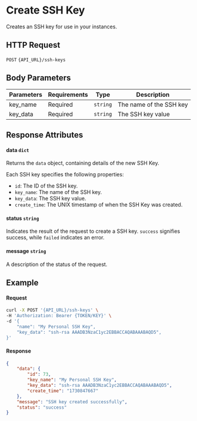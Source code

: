 # Create SSH Key

Creates an SSH key for use in your instances.

## HTTP Request

`POST` `{API_URL}/ssh-keys`

## Body Parameters

| Parameters | Requirements | Type     | Description             |
|------------|--------------|----------|-------------------------|
| key_name   | Required     | `string` | The name of the SSH key |
| key_data   | Required     | `string` | The SSH key value       |

## Response Attributes

#### data `dict`

Returns the `data` object, containing details of the new SSH Key.

Each SSH key specifies the following properties:
- `id`: The ID of the SSH key.
- `key_name`: The name of the SSH key.
- `key_data`: The SSH key value.
- `create_time`: The UNIX timestamp of when the SSH Key was created.

#### status `string`

Indicates the result of the request to create a SSH key. `success` signifies success, while `failed` indicates an error.

#### message `string`

A description of the status of the request.

## Example

#### Request

```bash
curl -X POST '{API_URL}/ssh-keys' \
-H 'Authorization: Bearer {TOKEN/KEY}' \
-d '{
    "name": "My Personal SSH Key",
    "key_data": "ssh-rsa AAADB3NzaC1yc2EBBACCAQABAAABAQD5",
}'
```

#### Response

```json
{
    "data": {
        "id": 73,
        "key_name": "My Personal SSH Key",
        "key_data": "ssh-rsa AAADB3NzaC1yc2EBBACCAQABAAABAQD5",
        "create_time": "1730847667"
    },
    "message": "SSH key created successfully",
    "status": "success"
}
```